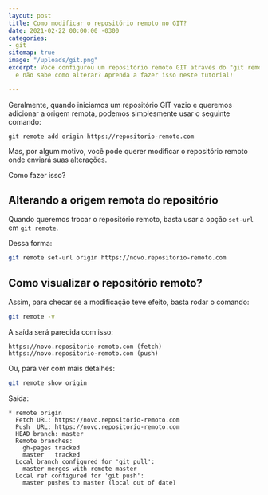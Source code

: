```yaml
---
layout: post
title: Como modificar o repositório remoto no GIT?
date: 2021-02-22 00:00:00 -0300
categories:
- git
sitemap: true
image: "/uploads/git.png"
excerpt: Você configurou um repositório remoto GIT através do "git remote add origin"
  e não sabe como alterar? Aprenda a fazer isso neste tutorial!

---
```

Geralmente, quando iniciamos um repositório GIT vazio e queremos adicionar a origem remota, podemos simplesmente usar o seguinte comando:

    git remote add origin https://repositorio-remoto.com

Mas, por algum motivo, você pode querer modificar o repositório remoto onde enviará suas alterações.

Como fazer isso?

## Alterando a origem remota do repositório

Quando queremos trocar o repositório remoto, basta usar a opção `set-url` em `git remote`.

Dessa forma:

```bash
git remote set-url origin https://novo.repositorio-remoto.com
```

## Como visualizar o repositório remoto?

Assim, para checar se a modificação teve efeito, basta rodar o comando:

```bash
git remote -v
```

A saída será parecida com isso:

```text
https://novo.repositorio-remoto.com (fetch)
https://novo.repositorio-remoto.com (push)
```

Ou, para ver com mais detalhes:

```bash
git remote show origin
```

Saída:

```text
* remote origin
  Fetch URL: https://novo.repositorio-remoto.com
  Push  URL: https://novo.repositorio-remoto.com
  HEAD branch: master
  Remote branches:
    gh-pages tracked
    master   tracked
  Local branch configured for 'git pull':
    master merges with remote master
  Local ref configured for 'git push':
    master pushes to master (local out of date)
```